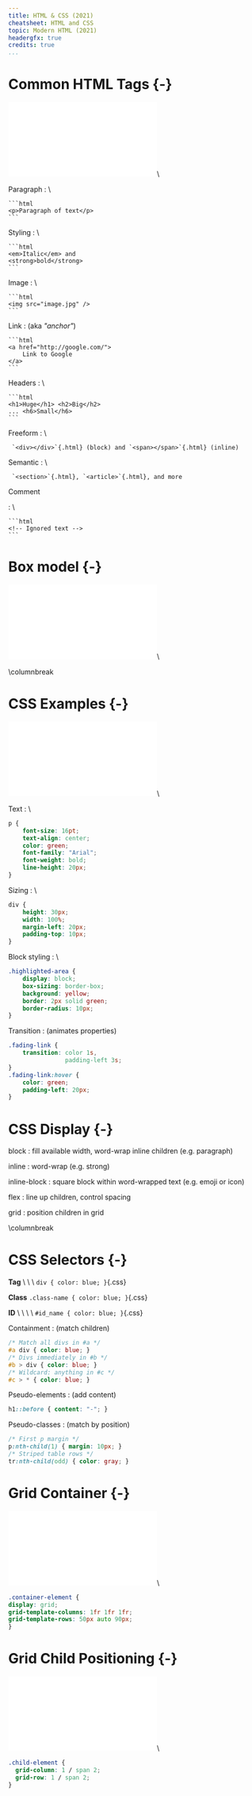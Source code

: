 ```yaml
---
title: HTML & CSS (2021)
cheatsheet: HTML and CSS
topic: Modern HTML (2021)
headergfx: true
credits: true
...
```



# Common HTML Tags {-}

![HTML tag](./kickstart-backend/images/anatomy_of_tag_cmu.pdf)\ 

Paragraph
:   \ 

    ```html
    <p>Paragraph of text</p>
    ```

Styling
:   \ 

    ```html
    <em>Italic</em> and
    <strong>bold</strong>
    ```

Image
:   \ 

    ```html
    <img src="image.jpg" />
    ```

Link
:    (aka *"anchor"*)

    ```html
    <a href="http://google.com/">
        Link to Google
    </a>
    ```

Headers
:   \ 

    ```html
    <h1>Huge</h1> <h2>Big</h2>
    ... <h6>Small</h6>
    ```

Freeform
:   \ 

     `<div></div>`{.html} (block) and `<span></span>`{.html} (inline)

Semantic
:   \ 

     `<section>`{.html}, `<article>`{.html}, and more


Comment

:   \ 

    ```html
    <!-- Ignored text -->
    ```


# Box model {-}

![CSS Rule](./kickstart-frontend/images/box_model_diagram.pdf)\ 

\columnbreak

# CSS Examples {-}


![CSS Rule](./kickstart-backend/images/anatomy_of_css_cmu.pdf)\ 


Text
:  \ 

```css
p {
    font-size: 16pt;
    text-align: center;
    color: green;
    font-family: "Arial";
    font-weight: bold;
    line-height: 20px;
}
```

Sizing
:   \ 

```css
div {
    height: 30px;
    width: 100%;
    margin-left: 20px;
    padding-top: 10px;
}
```

Block styling
:   \ 

```css
.highlighted-area {
    display: block;
    box-sizing: border-box;
    background: yellow;
    border: 2px solid green;
    border-radius: 10px;
}
```


Transition
:   (animates properties)

```css
.fading-link {
    transition: color 1s,
                padding-left 3s;
}
.fading-link:hover {
    color: green;
    padding-left: 20px;
}
```

# CSS Display {-}

block
:   fill available width, word-wrap inline children (e.g. paragraph)

inline
:   word-wrap (e.g. strong)

inline-block
:   square block within word-wrapped text (e.g. emoji or icon)

flex
:   line up children, control spacing

grid
:   position children in grid


\columnbreak

# CSS Selectors {-}

**Tag** \ \ \ `div { color: blue; }`{.css}

**Class** `.class-name { color: blue; }`{.css}

**ID** \ \ \ \ `#id_name { color: blue; }`{.css}

Containment
:   (match children)

```css
/* Match all divs in #a */
#a div { color: blue; }
/* Divs immediately in #b */
#b > div { color: blue; }
/* Wildcard: anything in #c */
#c > * { color: blue; }
```


Pseudo-elements
:   (add content)

```css
h1::before { content: "-"; }
```


Pseudo-classes
:   (match by position)

```css
/* First p margin */
p:nth-child(1) { margin: 10px; }
/* Striped table rows */
tr:nth-child(odd) { color: gray; }
```


# Grid Container {-}

<!--
Use `display: grid` and specify columns/rows.
-->

![Grid Example](./kickstart-frontend/images/grid_template_example.pdf)\ 

```css
.container-element {
display: grid;
grid-template-columns: 1fr 1fr 1fr;
grid-template-rows: 50px auto 90px;
}
```

# Grid Child Positioning {-}

<!--
*Optional:* Child elements can be custom positioned and sized.
-->

![Grid Example](./kickstart-frontend/images/grid_child_example.pdf)\ 

```css
.child-element {
  grid-column: 1 / span 2;
  grid-row: 1 / span 2;
}
```

